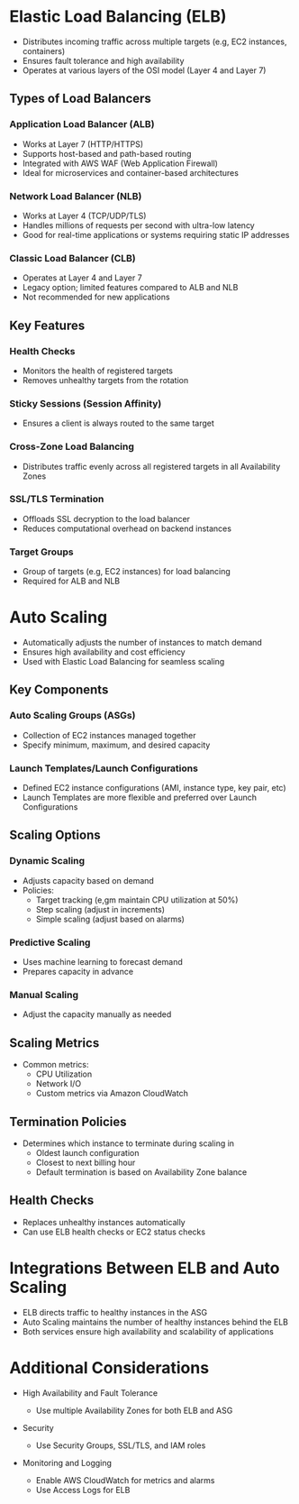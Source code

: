 # Elastic Load Balancing (ELB)

- Distributes incoming traffic across multiple targets (e.g, EC2 instances, containers)
- Ensures fault tolerance and high availability
- Operates at various layers of the OSI model (Layer 4 and Layer 7)

## Types of Load Balancers

### Application Load Balancer (ALB)

- Works at Layer 7 (HTTP/HTTPS)
- Supports host-based and path-based routing
- Integrated with AWS WAF (Web Application Firewall)
- Ideal for microservices and container-based architectures

### Network Load Balancer (NLB)

- Works at Layer 4 (TCP/UDP/TLS)
- Handles millions of requests per second with ultra-low latency
- Good for real-time applications or systems requiring static IP addresses

### Classic Load Balancer (CLB)

- Operates at Layer 4 and Layer 7
- Legacy option; limited features compared to ALB and NLB
- Not recommended for new applications

## Key Features

### Health Checks

- Monitors the health of registered targets
- Removes unhealthy targets from the rotation

### Sticky Sessions (Session Affinity)

- Ensures a client is always routed to the same target

### Cross-Zone Load Balancing

- Distributes traffic evenly across all registered targets in all Availability Zones

### SSL/TLS Termination

- Offloads SSL decryption to the load balancer
- Reduces computational overhead on backend instances

### Target Groups

- Group of targets (e.g, EC2 instances) for load balancing
- Required for ALB and NLB

# Auto Scaling

- Automatically adjusts the number of instances to match demand
- Ensures high availability and cost efficiency
- Used with Elastic Load Balancing for seamless scaling

## Key Components

### Auto Scaling Groups (ASGs)

- Collection of EC2 instances managed together
- Specify minimum, maximum, and desired capacity

### Launch Templates/Launch Configurations

- Defined EC2 instance configurations (AMI, instance type, key pair, etc)
- Launch Templates are more flexible and preferred over Launch Configurations

## Scaling Options

### Dynamic Scaling

- Adjusts capacity based on demand
- Policies:
    - Target tracking (e,gm maintain CPU utilization at 50%)
    - Step scaling (adjust in increments)
    - Simple scaling (adjust based on alarms)

### Predictive Scaling

- Uses machine learning to forecast demand
- Prepares capacity in advance

### Manual Scaling

- Adjust the capacity manually as needed

## Scaling Metrics

- Common metrics:
    - CPU Utilization
    - Network I/O
    - Custom metrics via Amazon CloudWatch

## Termination Policies

- Determines which instance to terminate during scaling in
    - Oldest launch configuration
    - Closest to next billing hour
    - Default termination is based on Availability Zone balance

## Health Checks

- Replaces unhealthy instances automatically
- Can use ELB health checks or EC2 status checks

# Integrations Between ELB and Auto Scaling

- ELB directs traffic to healthy instances in the ASG
- Auto Scaling maintains the number of healthy instances behind the ELB
- Both services ensure high availability and scalability of applications

# Additional Considerations

- High Availability and Fault Tolerance
    - Use multiple Availability Zones for both ELB and ASG

- Security
    - Use Security Groups, SSL/TLS, and IAM roles

- Monitoring and Logging
    - Enable AWS CloudWatch for metrics and alarms
    - Use Access Logs for ELB

